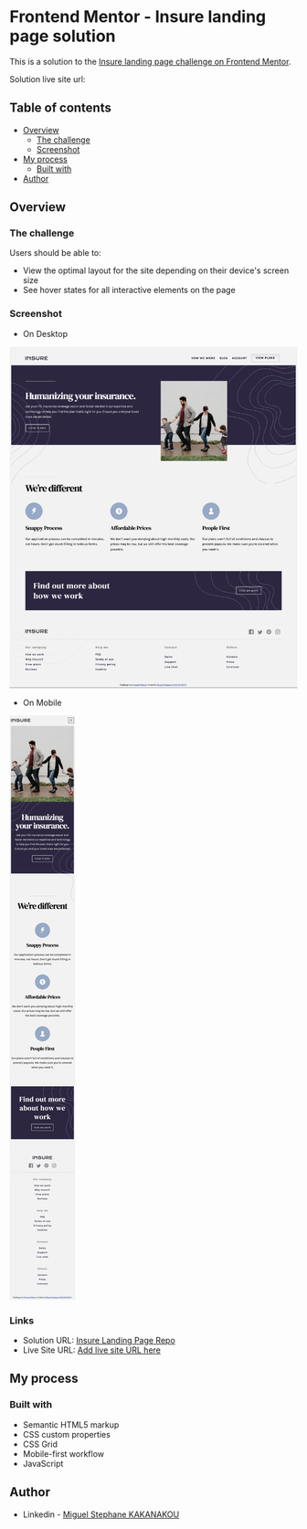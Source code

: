 # Frontend Mentor - Insure landing page solution

This is a solution to the [Insure landing page challenge on Frontend Mentor](https://www.frontendmentor.io/challenges/insure-landing-page-uTU68JV8). 

Solution live site url: 

## Table of contents

- [Overview](#overview)
  - [The challenge](#the-challenge) 
  - [Screenshot](#screenshot)
- [My process](#my-process)
  - [Built with](#built-with)
- [Author](#author)

## Overview

### The challenge

Users should be able to:

- View the optimal layout for the site depending on their device's screen size
- See hover states for all interactive elements on the page

### Screenshot

* On Desktop

![](./screenshots/Screenshot_desktop.png)

* On Mobile

![](./screenshots/Screenshot_phone.png)


### Links

- Solution URL: [Insure Landing Page Repo](https://github.com/MiguelSteph/insure-landing-page)
- Live Site URL: [Add live site URL here](https://your-live-site-url.com)

## My process

### Built with

- Semantic HTML5 markup
- CSS custom properties
- CSS Grid
- Mobile-first workflow
- JavaScript

## Author

- Linkedin - [Miguel Stephane KAKANAKOU](https://www.linkedin.com/in/kakanakou-miguel/)
